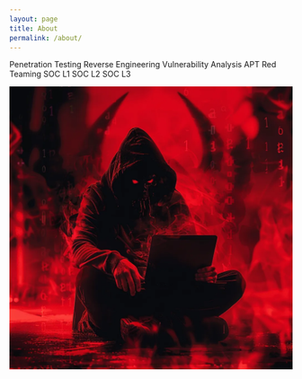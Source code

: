 ```yaml
---
layout: page
title: About
permalink: /about/
---
```


Penetration Testing
Reverse Engineering 
Vulnerability Analysis
APT
Red Teaming
SOC L1
SOC L2
SOC L3


![aaa](/assets/images/about.webp)



